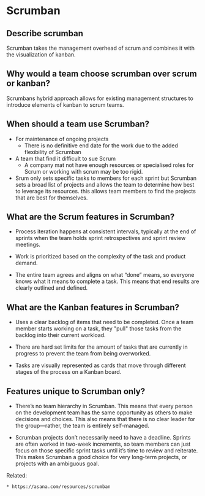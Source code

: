 # Scrumban

## Describe scrumban

Scrumban takes the management overhead of scrum and combines it with the
visualization of kanban.

## Why would a team choose scrumban over scrum or kanban?

Scrumbans hybrid approach allows for existing management structures to
introduce elements of kanban to scrum teams.

## When should a team use Scrumban?

* For maintenance of ongoing projects
  * There is no definitive end date for the work due to the added
    flexibility of Scrumban
* A team that find it difficult to sue Scrum
  * A company mat not have enough resources or specialised roles for
    Scrum or working with scrum may be too rigid.
* Srum only sets specific tasks to members for each sprint but Scrumban
  sets a broad list of projects and allows the team to determine how
  best to leverage its resources. this allows team members to find the
  projects that are best for themselves.

## What are the Scrum features in Scrumban?

* Process iteration happens at consistent intervals, typically at the end of sprints when the team holds sprint retrospectives and sprint review meetings. 

* Work is prioritized based on the complexity of the task and product demand.

* The entire team agrees and aligns on what “done” means, so everyone knows what it means to complete a task. This means that end results are clearly outlined and defined.

## What are the Kanban features in Scrumban?

* Uses a clear backlog of items that need to be completed. Once a team member starts working on a task, they "pull" those tasks from the backlog into their current workload.

* There are hard set limits for the amount of tasks that are currently in progress to prevent the team from being overworked.

* Tasks are visually represented as cards that move through different stages of the process on a Kanban board.

## Features unique to Scrumban only?

* There’s no team hierarchy in Scrumban. This means that every person on the development team has the same opportunity as others to make decisions and choices. This also means that there is no clear leader for the group—rather, the team is entirely self-managed.

* Scrumban projects don’t necessarily need to have a deadline. Sprints are often worked in two-week increments, so team members can just focus on those specific sprint tasks until it’s time to review and reiterate. This makes Scrumban a good choice for very long-term projects, or projects with an ambiguous goal.

Related:

    * https://asana.com/resources/scrumban
